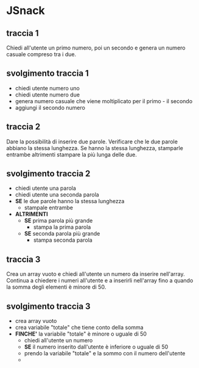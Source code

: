 # JSnack

## traccia 1

Chiedi all'utente un primo numero, poi un secondo e genera un numero casuale compreso tra i due.

## svolgimento traccia 1

- chiedi utente numero uno
- chiedi utente numero due
- genera numero casuale che viene moltiplicato per il primo - il secondo
- aggiungi il secondo numero

## traccia 2

Dare la possibilità di inserire due parole. Verificare che le due parole abbiano la stessa lunghezza. Se hanno la stessa lunghezza, stamparle entrambe altrimenti stampare la più lunga delle due.

## svolgimento traccia 2

- chiedi utente una parola
- chiedi utente una seconda parola
- **SE** le due parole hanno la stessa lunghezza
  - stampale entrambe
- **ALTRIMENTI**
  - **SE** prima parola più grande
    - stampa la prima parola
  - **SE** seconda parola più grande
    - stampa seconda parola

## traccia 3

Crea un array vuoto e chiedi all'utente un numero da inserire nell'array. Continua a chiedere i numeri all'utente e a inserirli nell'array fino a quando la somma degli elementi è minore di 50.

## svolgimento traccia 3

- crea array vuoto
- crea variabile "totale" che tiene conto della somma
- **FINCHE'** la variabile "totale" è minore o uguale di 50
  - chiedi all'utente un numero
  - **SE** il numero inserito dall'utente è inferiore o uguale di 50
  - prendo la variabile "totale" e la sommo con il numero dell'utente
  -
